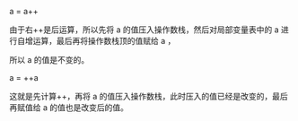a = a++ 

由于右++是后运算，所以先将 a 的值压入操作数栈，然后对局部变量表中的 a 进行自增运算，最后再将操作数栈顶的值赋给 a ，

所以 a 的值是不变的。

a = ++a

这就是先计算++，再将 a 的值压入操作数栈，此时压入的值已经是改变的，最后再赋值给 a 的值也是改变后的值。

